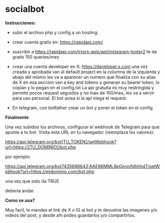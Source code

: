 # socialbot

**Instrucciones:**

- subir el archivo php y config a un hosting.

- crear cuenta gratis en: https://rapidapi.com/

- suscribir a https://rapidapi.com/irrors-apis/api/instagram-looter2
  te da gratis 150 queries/mes

- crear una cuenta developer en X: https://developer.x.com
  una vez creada y aprobada van al default project en la columna de la izquierda y abajo del mismo les va a aparecer un numero que finaliza con su alias de X
  en esa seccion van a key and tokens y generan su bearer token, lo copian y lo pegan en el config.txt
  La api gratuita es muy restringida y permite pocos request seguidos y no mas de 100/mes, les va a servir para uso personal. El bot avisa si la api niega el request.

- En telegram, con botfather crear un bot y poner el token en el config

**Finalmente**

Una vez subidos los archivos, configurar el webhook de Telegram para que apunte a tu bot. 
Visita esta URL en tu navegador (reemplaza los valores):

https://api.telegram.org/bot[TU_TOKEN]/setWebhook?url=https://[TU_DOMINIO]/bot.php

por ejemplo:

https://api.telegram.org/bot7435666643:AAE86MML8pGjvovfdhhhdT/setWebhook?url=https://midominio.com/bot.php

una vez que esto da TRUE

deberia andar.

**Como se usa?**

Muy facil, le mandas el link de X o IG al bot y te devuelve las imagenes y/o videos del post, y desde ahi podes guardarlos y/o compartirlos.



